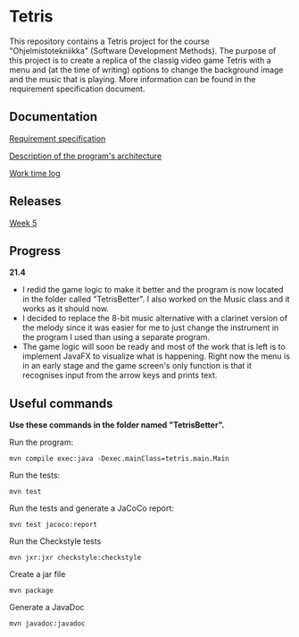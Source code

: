 # Tetris

This repository contains a Tetris project for the course "Ohjelmistotekniikka" (Software Development Methods). The purpose of this project is to create a replica of the classig video game Tetris with a menu and (at the time of writing) options to change the background image and the music that is playing. More information can be found in the requirement specification document.

## Documentation
[Requirement specification](https://github.com/H4m5t3r/ot-harjoitustyo/blob/master/dokumentaatio/m%C3%A4%C3%A4rittelydokumentti.md)

[Description of the program's architecture](https://github.com/H4m5t3r/ot-harjoitustyo/blob/master/dokumentaatio/arkkitehtuuri.md)

[Work time log](https://github.com/H4m5t3r/ot-harjoitustyo/blob/master/dokumentaatio/Tuntikirjanpito.md)

## Releases
[Week 5](https://github.com/H4m5t3r/ot-harjoitustyo/releases/tag/viikko5)

## Progress
**21.4**
* I redid the game logic to make it better and the program is now located in the folder called "TetrisBetter". I also worked on the Music class and it works as it should now.
* I decided to replace the 8-bit music alternative with a clarinet version of the melody since it was easier for me to just change the instrument in the program I used than using a separate program.
* The game logic will soon be ready and most of the work that is left is to implement JavaFX to visualize what is happening. Right now the menu is in an early stage and the game screen's only function is that it recognises input from the arrow keys and prints text.

## Useful commands
**Use these commands in the folder named "TetrisBetter".**

Run the program:
```
mvn compile exec:java -Dexec.mainClass=tetris.main.Main
```

Run the tests:

```
mvn test
```

Run the tests and generate a JaCoCo report:

```
mvn test jacoco:report
```

Run the Checkstyle tests
```
mvn jxr:jxr checkstyle:checkstyle
```

Create a jar file
```
mvn package
```

Generate a JavaDoc
```
mvn javadoc:javadoc
```
